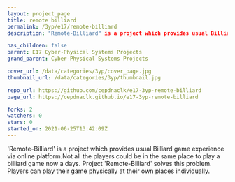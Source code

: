 ```yaml
---
layout: project_page
title: remote billiard
permalink: /3yp/e17/remote-billiard
description: "Remote-Billiard" is a project which provides usual Billiard game experience via online platform.Not all the players could be in the same place to play a billiard game now a days. Project "Remote-Billiard" solves this problem. Players can play their game physically at their own places individually.

has_children: false
parent: E17 Cyber-Physical Systems Projects
grand_parent: Cyber-Physical Systems Projects

cover_url: /data/categories/3yp/cover_page.jpg
thumbnail_url: /data/categories/3yp/thumbnail.jpg

repo_url: https://github.com/cepdnaclk/e17-3yp-remote-billiard
page_url: https://cepdnaclk.github.io/e17-3yp-remote-billiard

forks: 2
watchers: 0
stars: 0
started_on: 2021-06-25T13:42:09Z
---
```

'Remote-Billiard' is a project which provides usual Billiard game experience via online platform.Not all the players could be in the same place to play a billiard game now a days. Project 'Remote-Billiard' solves this problem. Players can play their game physically at their own places individually.

